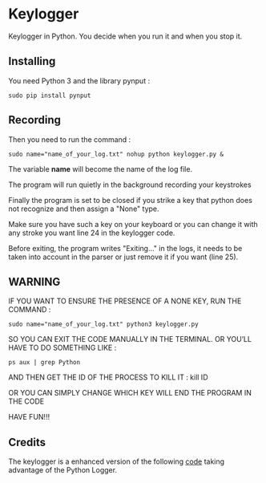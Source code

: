 # Keylogger

Keylogger in Python. You decide when you run it and when you stop it.

## Installing

You need Python 3 and the library pynput :

```
sudo pip install pynput
```

## Recording

Then you need to run the command : 

```
sudo name="name_of_your_log.txt" nohup python keylogger.py &
```

The variable **name** will become the name of the log file.

The program will run quietly in the background recording your keystrokes

Finally the program is set to be closed if you strike a key that python does not recognize and then assign a "None" type. 

Make sure you have such a key on your keyboard or you can change it with any stroke you want line 24 in the keylogger code.

Before exiting, the program writes "Exiting..." in the logs, it needs to be taken into account in the parser or just remove it if you want (line 25).

## WARNING

IF YOU WANT TO ENSURE THE PRESENCE OF A NONE KEY, RUN THE COMMAND : 

```
sudo name="name_of_your_log.txt" python3 keylogger.py
```

SO YOU CAN EXIT THE CODE MANUALLY IN THE TERMINAL. OR YOU’LL HAVE TO DO SOMETHING LIKE : 

```
ps aux | grep Python 
```

AND THEN GET THE ID OF THE PROCESS TO KILL IT : kill ID

OR YOU CAN SIMPLY CHANGE WHICH KEY WILL END THE PROGRAM IN THE CODE

HAVE FUN!!!

## Credits

The keylogger is a enhanced version of the following [code](https://theembeddedlab.com/tutorials/keylogger-python/) taking advantage of the Python Logger.